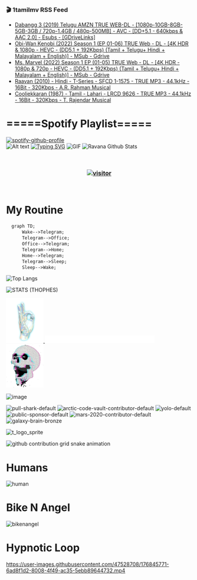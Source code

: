 ### 🎬 1tamilmv RSS Feed

<!-- BLOG-POST-LIST:START -->
- [Dabangg 3 &lpar;2019&rpar; Telugu AMZN TRUE WEB-DL - [1080p-10GB-8GB-5GB-3GB / 720p-1.4GB / 480p-500MB] - AVC - [DD+5.1 - 640kbps &amp; AAC 2.0] - Esubs - [GDriveLinks]](https://www.1tamilmv.space/index.php?/forums/topic/165101-dabangg-3-2019-telugu-amzn-true-web-dl-1080p-10gb-8gb-5gb-3gb-720p-14gb-480p-500mb-avc-dd51-640kbps-aac-20-esubs-gdrivelinks/&do=findComment&comment=329971)
- [Obi-Wan Kenobi &lpar;2022&rpar; Season 1 &lpar;EP 01-06&rpar; TRUE Web - DL - [4K HDR &amp; 1080p - HEVC - &lpar;DD5.1 + 192Kbps&rpar; &lpar;Tamil + Telugu+ Hindi + Malayalam + English&rpar;] - MSub - Gdrive](https://www.1tamilmv.space/index.php?/forums/topic/163499-obi-wan-kenobi-2022-season-1-ep-01-06-true-web-dl-4k-hdr-1080p-hevc-dd51-192kbps-tamil-telugu-hindi-malayalam-english-msub-gdrive/&do=findComment&comment=329970)
- [Ms. Marvel &lpar;2022&rpar; Season 1 EP &lpar;01-05&rpar; TRUE Web - DL - [4K HDR - 1080p &amp; 720p - HEVC - &lpar;DD5.1 + 192Kbps&rpar; &lpar;Tamil + Telugu+ Hindi + Malayalam + English&rpar;] - MSub - Gdrive](https://www.1tamilmv.space/index.php?/forums/topic/163690-ms-marvel-2022-season-1-ep-01-05-true-web-dl-4k-hdr-1080p-720p-hevc-dd51-192kbps-tamil-telugu-hindi-malayalam-english-msub-gdrive/&do=findComment&comment=329969)
- [Raavan &lpar;2010&rpar; - Hindi - T-Series - SFCD 1-1575 - TRUE MP3 - 44.1kHz - 16Bit - 320Kbps - A.R. Rahman Musical](https://www.1tamilmv.space/index.php?/forums/topic/165100-raavan-2010-hindi-t-series-sfcd-1-1575-true-mp3-441khz-16bit-320kbps-ar-rahman-musical/&do=findComment&comment=329968)
- [Cooliekkaran &lpar;1987&rpar; - Tamil - Lahari - LRCD 9626 - TRUE MP3 - 44.1kHz - 16Bit - 320Kbps - T. Rajendar Musical](https://www.1tamilmv.space/index.php?/forums/topic/165099-cooliekkaran-1987-tamil-lahari-lrcd-9626-true-mp3-441khz-16bit-320kbps-t-rajendar-musical/&do=findComment&comment=329967)
<!-- BLOG-POST-LIST:END -->

# =====Spotify Playlist=====
[![spotify-github-profile](https://spotify-github-profile.vercel.app/api/view?uid=31rfzgmuvvewegdlxvlev4ynz4vu&cover_image=true&theme=default&bar_color=53b14f&bar_color_cover=true)](https://ravana69.github.io/rss)
</br>
![Alt text](https://spotify-recently-played-readme.vercel.app/api?user=31rfzgmuvvewegdlxvlev4ynz4vu)
[![Typing SVG](https://readme-typing-svg.herokuapp.com?color=%2336BCF7&center=true&vCenter=true&multiline=true&height=81&lines=I+AM+RAVANA;CONTACT+ME+ON+TELEGRAM%3A+%40R4V4N4)](https://git.io/typing-svg)
<img align="centre" height="400px" width="490px" alt="GIF" src="https://github.com/ravana69/ravana69/blob/master/rvm.gif" />
![Ravana Github Stats](https://github-readme-stats.vercel.app/api?username=ravana69&&show_icons=true&theme=radical)

<br />
<h3 align="center"> <a href="https://t.me/r4v4n4"><img src="https://profile-counter.glitch.me/ravana69/count.svg" alt="visitor" width="600"></a> </h3>
</br>

<H1>My Routine</H1>

```mermaid
  graph TD;
      Wake-->Telegram;
      Telegram-->Office;
      Office-->Telegram;
      Telegram-->Home;
      Home-->Telegram;
      Telegram-->Sleep;
      Sleep-->Wake;
```
![Top Langs](https://github-readme-stats.vercel.app/api/top-langs/?username=ravana69&&show_icons=true&theme=radical)

![STATS (THOPHES)](https://github-profile-trophy.vercel.app/?username=ravana69&theme=gruvbox&margin-w=10&margin-h=15&column=8)
<br />
<p align="left">
    <a href="#">
        <img width="20%" src="./assets/images/hand.gif" alt="" />
    </a>
    <a href="#">
        <img width="59%" src="./assets/images/spacer.png" alt="" >
    </a>
    <a href="#">
        <img width="20%" src="./assets/images/skull.gif" alt="" />
    </a>
</p>


![image](https://user-images.githubusercontent.com/47528708/175298537-0623dc00-7b1a-4ec1-b5b1-71768763a234.png)

<img width="148" alt="pull-shark-default" src="https://user-images.githubusercontent.com/47528708/176419715-70981865-4dc6-489a-8a1a-06842db67b15.gif"> <img width="148" alt="arctic-code-vault-contributor-default" src="https://user-images.githubusercontent.com/47528708/175267501-e1fbbb8f-c2b2-4882-b865-2ac4debef26c.png"> <img width="148" alt="yolo-default" src="https://user-images.githubusercontent.com/47528708/175267654-281a1880-1129-4b7b-bf2f-de5dd2bc5afa.png"> <img width="148" alt="public-sponsor-default" src="https://user-images.githubusercontent.com/47528708/175268448-2e78cc75-fb25-4d76-bd22-7df520446b45.png"> <img width="148" alt="mars-2020-contributor-default" src="https://user-images.githubusercontent.com/47528708/175268475-de6d987a-3be9-4353-86a5-23b422559355.png"> <img width="148" alt="galaxy-brain-bronze" src="https://user-images.githubusercontent.com/47528708/176419717-e2fdca8b-0fdc-47dd-9511-a7ff52178a33.gif">

![t_logo_sprite](https://user-images.githubusercontent.com/47528708/175293007-21ff1792-1fca-4be3-bcae-12fdc3aa414f.svg)

![github contribution grid snake animation](https://raw.githubusercontent.com/ravana69/ravana69/output/github-contribution-grid-snake-dark.svg#gh-dark-mode-only)

# Humans
<img width="170" alt="human" src="https://user-images.githubusercontent.com/47528708/176413829-c142d478-1c96-4c3c-a2a4-2dd35374c335.gif">

# Bike N Angel
<img width="170" alt="bikenangel" src="https://user-images.githubusercontent.com/47528708/176616968-3a44f91e-8016-477c-9bb5-c4689a1adbee.gif">

# Hypnotic Loop

https://user-images.githubusercontent.com/47528708/176845771-6ad8f1d2-8008-4f49-ac35-5ebb89644732.mp4


